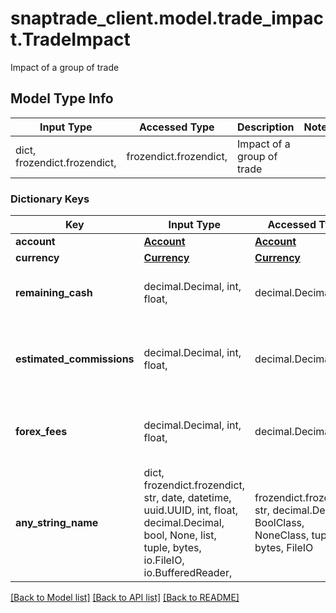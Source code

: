 # snaptrade_client.model.trade_impact.TradeImpact

Impact of a group of trade

## Model Type Info
Input Type | Accessed Type | Description | Notes
------------ | ------------- | ------------- | -------------
dict, frozendict.frozendict,  | frozendict.frozendict,  | Impact of a group of trade | 

### Dictionary Keys
Key | Input Type | Accessed Type | Description | Notes
------------ | ------------- | ------------- | ------------- | -------------
**account** | [**Account**](Account.md) | [**Account**](Account.md) |  | [optional] 
**currency** | [**Currency**](Currency.md) | [**Currency**](Currency.md) |  | [optional] 
**remaining_cash** | decimal.Decimal, int, float,  | decimal.Decimal,  | Remaining balance after executing all trades | [optional] 
**estimated_commissions** | decimal.Decimal, int, float,  | decimal.Decimal,  | Total estimated commissions across all trades to make | [optional] 
**forex_fees** | decimal.Decimal, int, float,  | decimal.Decimal,  | Estimated forex fees to pay to excute trades | [optional] 
**any_string_name** | dict, frozendict.frozendict, str, date, datetime, uuid.UUID, int, float, decimal.Decimal, bool, None, list, tuple, bytes, io.FileIO, io.BufferedReader,  | frozendict.frozendict, str, decimal.Decimal, BoolClass, NoneClass, tuple, bytes, FileIO | any string name can be used but the value must be the correct type | [optional]

[[Back to Model list]](../../README.md#documentation-for-models) [[Back to API list]](../../README.md#documentation-for-api-endpoints) [[Back to README]](../../README.md)

